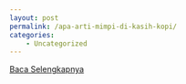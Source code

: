 ```yaml
---
layout: post
permalink: /apa-arti-mimpi-di-kasih-kopi/
categories:
    - Uncategorized
---
```


[Baca Selengkapnya](/08)